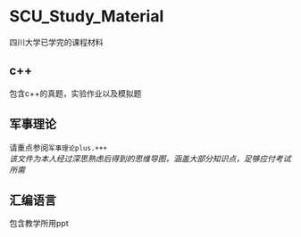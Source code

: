 # SCU_Study_Material
四川大学已学完的课程材料  

## c++
包含c++的真题，实验作业以及模拟题  

## 军事理论   
请重点参阅`军事理论plus.+++`  
*该文件为本人经过深思熟虑后得到的思维导图，涵盖大部分知识点，足够应付考试所需*  

## 汇编语言  
包含教学所用ppt  
